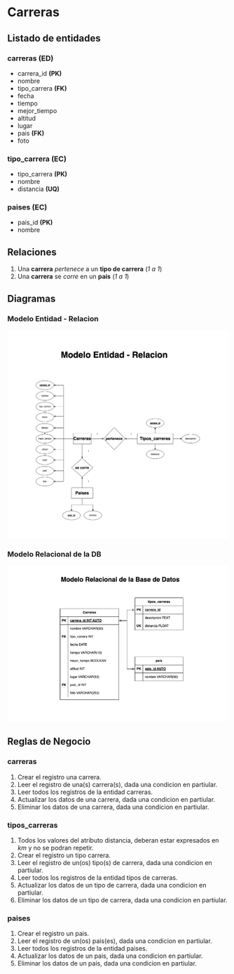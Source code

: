 # Carreras

## Listado de entidades

### carreras **(ED)**

- carrera_id **(PK)**
- nombre
- tipo_carrera **(FK)**
- fecha
- tiempo
- mejor_tiempo
- altitud
- lugar
- pais **(FK)**
- foto

### tipo_carrera **(EC)**

- tipo_carrera **(PK)**
- nombre
- distancia **(UQ)**

### paises **(EC)**

- pais_id **(PK)**
- nombre

## Relaciones

1. Una **carrera** _pertenece_ a un **tipo de carrera** (_1 a 1_)
1. Una **carrera** se _corre_ en un **pais** (_1 a 1_)

## Diagramas

### Modelo Entidad - Relacion

![Modelo Entidad - Relacion](./Carreras_ModeloE-R.png)

### Modelo Relacional de la DB

![Modelo Relacional de la DB](./Carreras_ModeloRelacionalBD.png)

## Reglas de Negocio

### carreras

1. Crear el registro una carrera.
1. Leer el registro de una(s) carrera(s), dada una condicion en partiular.
1. Leer todos los registros de la entidad carreras.
1. Actualizar los datos de una carrera, dada una condicion en partiular.
1. Eliminar los datos de una carrera, dada una condicion en partiular.

### tipos_carreras

1. Todos los valores del atributo distancia, deberan estar expresados en _km_ y no se podran repetir.
1. Crear el registro un tipo carrera.
1. Leer el registro de un(os) tipo(s) de carrera, dada una condicion en partiular.
1. Leer todos los registros de la entidad tipos de carreras.
1. Actualizar los datos de un tipo de carrera, dada una condicion en partiular.
1. Eliminar los datos de un tipo de carrera, dada una condicion en partiular.

### paises

1. Crear el registro un pais.
1. Leer el registro de un(os) pais(es), dada una condicion en partiular.
1. Leer todos los registros de la entidad paises.
1. Actualizar los datos de un pais, dada una condicion en partiular.
1. Eliminar los datos de un pais, dada una condicion en partiular.